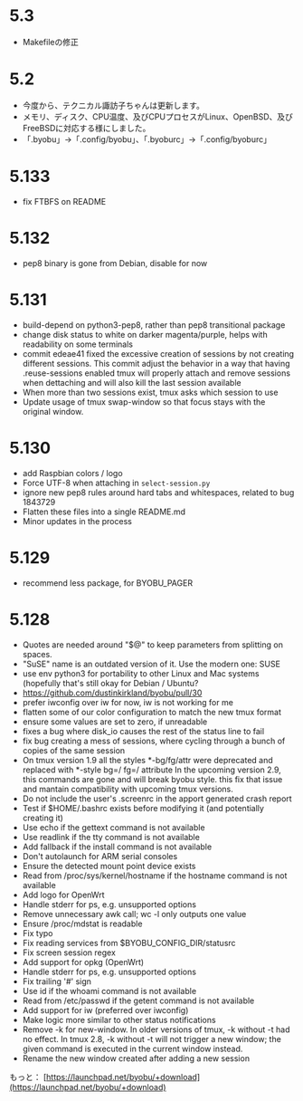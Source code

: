 # 5.3
* Makefileの修正

# 5.2
* 今度から、テクニカル諏訪子ちゃんは更新します。
* メモリ、ディスク、CPU温度、及びCPUプロセスがLinux、OpenBSD、及びFreeBSDに対応する様にしました。
* 「.byobu」→「.config/byobu」、「.byoburc」→「.config/byoburc」

# 5.133
* fix FTBFS on README

# 5.132
* pep8 binary is gone from Debian, disable for now

# 5.131
* build-depend on python3-pep8, rather than pep8 transitional package
* change disk status to white on darker magenta/purple, helps with readability on some terminals
* commit edeae41 fixed the excessive creation of sessions by not creating different sessions. This commit adjust the behavior in a way that having .reuse-sessions enabled tmux will properly attach and remove sessions when dettaching and will also kill the last session available
* When more than two sessions exist, tmux asks which session to use
* Update usage of tmux swap-window so that focus stays with the original window.

# 5.130
* add Raspbian colors / logo
* Force UTF-8 when attaching in `select-session.py`
* ignore new pep8 rules around hard tabs and whitespaces, related to bug 1843729
* Flatten these files into a single README.md
* Minor updates in the process

# 5.129
* recommend less package, for BYOBU_PAGER

# 5.128
* Quotes are needed around "$@" to keep parameters from splitting on spaces.
* "SuSE" name is an outdated version of it. Use the modern one: SUSE
* use env python3 for portability to other Linux and Mac systems (hopefully that's still okay for Debian / Ubuntu?
* https://github.com/dustinkirkland/byobu/pull/30
* prefer iwconfig over iw for now, iw is not working for me
* flatten some of our color configuration to match the new tmux format
* ensure some values are set to zero, if unreadable
* fixes a bug where disk_io causes the rest of the status line to fail
* fix bug creating a mess of sessions, where cycling through a bunch of copies of the same session
* On tmux version 1.9 all the styles *-bg/fg/attr were deprecated and replaced with *-style bg=/ fg=/ attribute In the upcoming version 2.9, this commands are gone and will break byobu style. this fix that issue and mantain compatibility with upcoming tmux versions.
* Do not include the user's .screenrc in the apport generated crash report
* Test if $HOME/.bashrc exists before modifying it (and potentially creating it)
* Use echo if the gettext command is not available
* Use readlink if the tty command is not available
* Add fallback if the install command is not available
* Don't autolaunch for ARM serial consoles
* Ensure the detected mount point device exists
* Read from /proc/sys/kernel/hostname if the hostname command is not available
* Add logo for OpenWrt
* Handle stderr for ps, e.g. unsupported options
* Remove unnecessary awk call; wc -l only outputs one value
* Ensure /proc/mdstat is readable
* Fix typo
* Fix reading services from $BYOBU_CONFIG_DIR/statusrc
* Fix screen session regex
* Add support for opkg (OpenWrt)
* Handle stderr for ps, e.g. unsupported options
* Fix trailing '#' sign
* Use id if the whoami command is not available
* Read from /etc/passwd if the getent command is not available
* Add support for iw (preferred over iwconfig)
* Make logic more similar to other status notifications
* Remove -k for new-window. In older versions of tmux, -k without -t <target-window> had no effect. In tmux 2.8, -k without -t will not trigger a new window; the given command is executed in the current window instead.
* Rename the new window created after adding a new session

もっと： [https://launchpad.net/byobu/+download](https://launchpad.net/byobu/+download)
